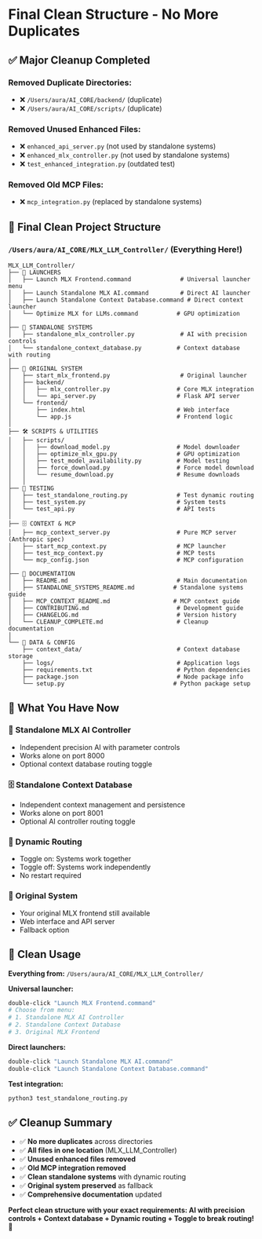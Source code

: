 # Final Clean Structure - No More Duplicates

## ✅ **Major Cleanup Completed**

### **Removed Duplicate Directories:**
- ❌ `/Users/aura/AI_CORE/backend/` (duplicate)
- ❌ `/Users/aura/AI_CORE/scripts/` (duplicate)

### **Removed Unused Enhanced Files:**
- ❌ `enhanced_api_server.py` (not used by standalone systems)
- ❌ `enhanced_mlx_controller.py` (not used by standalone systems)
- ❌ `test_enhanced_integration.py` (outdated test)

### **Removed Old MCP Files:**
- ❌ `mcp_integration.py` (replaced by standalone systems)

## 📁 **Final Clean Project Structure**

### `/Users/aura/AI_CORE/MLX_LLM_Controller/` (Everything Here!)

```
MLX_LLM_Controller/
├── 🚀 LAUNCHERS
│   ├── Launch MLX Frontend.command              # Universal launcher menu
│   ├── Launch Standalone MLX AI.command         # Direct AI launcher
│   ├── Launch Standalone Context Database.command # Direct context launcher
│   └── Optimize MLX for LLMs.command           # GPU optimization
│
├── 🤖 STANDALONE SYSTEMS  
│   ├── standalone_mlx_controller.py             # AI with precision controls
│   └── standalone_context_database.py          # Context database with routing
│
├── 📱 ORIGINAL SYSTEM
│   ├── start_mlx_frontend.py                    # Original launcher
│   ├── backend/
│   │   ├── mlx_controller.py                   # Core MLX integration
│   │   └── api_server.py                       # Flask API server
│   └── frontend/
│       ├── index.html                          # Web interface
│       └── app.js                              # Frontend logic
│
├── 🛠️ SCRIPTS & UTILITIES
│   ├── scripts/
│   │   ├── download_model.py                   # Model downloader
│   │   ├── optimize_mlx_gpu.py                 # GPU optimization
│   │   ├── test_model_availability.py          # Model testing
│   │   ├── force_download.py                   # Force model download
│   │   └── resume_download.py                  # Resume downloads
│   │
├── 🧪 TESTING
│   ├── test_standalone_routing.py              # Test dynamic routing
│   ├── test_system.py                          # System tests
│   └── test_api.py                             # API tests
│
├── 🗄️ CONTEXT & MCP
│   ├── mcp_context_server.py                   # Pure MCP server (Anthropic spec)
│   ├── start_mcp_context.py                    # MCP launcher
│   ├── test_mcp_context.py                     # MCP tests
│   └── mcp_config.json                         # MCP configuration
│
├── 📖 DOCUMENTATION
│   ├── README.md                               # Main documentation
│   ├── STANDALONE_SYSTEMS_README.md           # Standalone systems guide
│   ├── MCP_CONTEXT_README.md                  # MCP context guide
│   ├── CONTRIBUTING.md                         # Development guide
│   ├── CHANGELOG.md                            # Version history
│   └── CLEANUP_COMPLETE.md                     # Cleanup documentation
│
└── 📁 DATA & CONFIG
    ├── context_data/                           # Context database storage
    ├── logs/                                   # Application logs
    ├── requirements.txt                        # Python dependencies
    ├── package.json                            # Node package info
    └── setup.py                               # Python package setup
```

## 🎯 **What You Have Now**

### **🤖 Standalone MLX AI Controller**
- Independent precision AI with parameter controls
- Works alone on port 8000
- Optional context database routing toggle

### **🗄️ Standalone Context Database**  
- Independent context management and persistence
- Works alone on port 8001
- Optional AI controller routing toggle

### **🔗 Dynamic Routing**
- Toggle on: Systems work together
- Toggle off: Systems work independently  
- No restart required

### **📱 Original System**
- Your original MLX frontend still available
- Web interface and API server
- Fallback option

## 🚀 **Clean Usage**

**Everything from:** `/Users/aura/AI_CORE/MLX_LLM_Controller/`

**Universal launcher:**
```bash
double-click "Launch MLX Frontend.command"
# Choose from menu:
# 1. Standalone MLX AI Controller
# 2. Standalone Context Database  
# 3. Original MLX Frontend
```

**Direct launchers:**
```bash
double-click "Launch Standalone MLX AI.command"
double-click "Launch Standalone Context Database.command"
```

**Test integration:**
```bash
python3 test_standalone_routing.py
```

## ✅ **Cleanup Summary**

- ✅ **No more duplicates** across directories
- ✅ **All files in one location** (MLX_LLM_Controller)
- ✅ **Unused enhanced files removed**
- ✅ **Old MCP integration removed** 
- ✅ **Clean standalone systems** with dynamic routing
- ✅ **Original system preserved** as fallback
- ✅ **Comprehensive documentation** updated

**Perfect clean structure with your exact requirements: AI with precision controls + Context database + Dynamic routing + Toggle to break routing! 🎉**